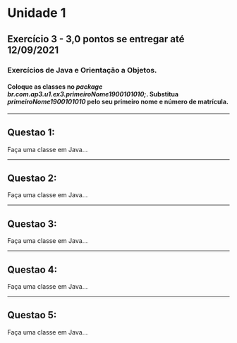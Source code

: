 # Unidade 1
## Exercício 3 - 3,0 pontos se entregar até 12/09/2021
### Exercícios de Java e Orientação a Objetos.
#### Coloque as classes no *package br.com.ap3.u1.ex3.primeiroNome1900101010;*. Substitua *primeiroNome1900101010* pelo seu primeiro nome e número de matrícula.

---

## Questao 1:
Faça uma classe em Java...

---

## Questao 2:
Faça uma classe em Java...

---

## Questao 3:
Faça uma classe em Java...

---

## Questao 4:
Faça uma classe em Java...

---

## Questao 5:
Faça uma classe em Java...